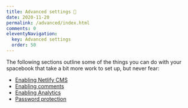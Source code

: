 ```yaml
---
title: Advanced settings 🥼
date: 2020-11-20
permalink: /advanced/index.html
comments: 0
eleventyNavigation:
  key: Advanced settings
  order: 50 
---
```


The following sections outline some of the things you can do with your spacebook that take a bit more work to set up, but never fear:

* [Enabling Netlify CMS](/advanced/netlifycms/)
* [Enabling comments](/advanced/comments)
* [Enabling Analytics](/advanced/analytics)
* [Password protection](/advanced/encryption/)